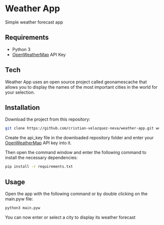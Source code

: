 # Weather App
Simple weather forecast app

## Requirements
- Python 3
- [OpenWeatherMap](https://openweathermap.org/) API Key

## Tech
Weather App uses an open source project called geonamescache that allows you to display the names of the most important cities in the world for your selection.

## Installation
Download the project from this repository:

```sh
git clone https://github.com/cristian-velazquez-neva/weather-app.git weather-app
```

Create the api_key file in the downloaded repository folder and enter your [OpenWeatherMap](https://openweathermap.org/) API key into it.

Then open the command window and enter the following command to install the necessary dependencies:

```sh
pip install -r requirements.txt
```

## Usage
Open the app with the following command or by double clicking on the main.pyw file:

```sh
python3 main.pyw
```

You can now enter or select a city to display its weather forecast
